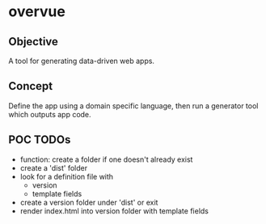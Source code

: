 # overvue
## Objective
A tool for generating data-driven web apps.
## Concept
Define the app using a domain specific language, then run a generator tool which outputs app code.
## POC TODOs
- function: create a folder if one doesn't already exist
- create a 'dist' folder
- look for a definition file with
  - version
  - template fields
- create a version folder under 'dist' or exit
- render index.html into version folder with template fields
